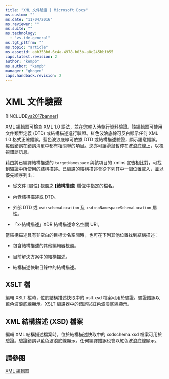 ```yaml
---
title: "XML 文件驗證 | Microsoft Docs"
ms.custom: ""
ms.date: "11/04/2016"
ms.reviewer: ""
ms.suite: ""
ms.technology: 
  - "vs-ide-general"
ms.tgt_pltfrm: ""
ms.topic: "article"
ms.assetid: abb353bd-6c4a-4978-b03b-a8c245bbfb55
caps.latest.revision: 2
author: "kempb"
ms.author: "kempb"
manager: "ghogen"
caps.handback.revision: 2
---
```

# XML 文件驗證
[!INCLUDE[vs2017banner](../code-quality/includes/vs2017banner.md)]

XML 編輯器可檢查 XML 1.0 語法，並在您輸入時執行資料驗證。該編輯器可使用文件類型定義 \(DTD\) 或結構描述進行驗證。紅色波浪底線可反白顯示任何 XML 1.0 格式正確錯誤。藍色波浪底線可依據 DTD 或結構描述驗證，顯示語意錯誤。每個錯誤在錯誤清單中都有相關聯的項目。您亦可讓滑鼠暫停在波浪底線上，以檢視錯誤訊息。  
  
 藉由將已編譯結構描述的 `targetNamespace` 與該項目的 xmlns 宣告相比對，可找到驗證中所使用的結構描述。已編譯的結構描述會從下列其中一個位置載入，並以優先順序列出：  
  
-   從文件 \[屬性\] 視窗之 **\[結構描述\]** 欄位中指定的檔名。  
  
-   內嵌結構描述或 DTD。  
  
-   外部 DTD 或 `xsd:schemaLocation` 及 `xsd:noNamespaceSchemaLocation` 屬性。  
  
-   「x\-結構描述」XDR 結構描述命名空間 URI。  
  
 當結構描述具有非空白的目標命名空間時，也可在下列其他位置找到結構描述：  
  
-   包含結構描述的其他編輯器視窗。  
  
-   目前解決方案中的結構描述。  
  
-   結構描述快取目錄中的結構描述。  
  
## XSLT 檔  
 編輯 XSLT 檔時，位於結構描述快取中的 xslt.xsd 檔案可用於驗證。驗證錯誤以藍色波浪底線顯示。XSLT 編譯器中的錯誤以紅色波浪底線顯示。  
  
## XML 結構描述 \(XSD\) 檔案  
 編輯 XML 結構描述檔案時，位於結構描述快取中的 xsdschema.xsd 檔案可用於驗證。驗證錯誤以藍色波浪底線顯示。任何編譯錯誤也會以紅色波浪底線顯示。  
  
## 請參閱  
 [XML 編輯器](../xml-tools/xml-editor.md)